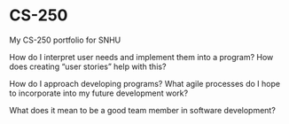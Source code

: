 # CS-250
My CS-250 portfolio for SNHU
 
 
How do I interpret user needs and implement them into a program? How does creating “user stories” help with this?
    
How do I approach developing programs? What agile processes do I hope to incorporate into my future development work?
    
What does it mean to be a good team member in software development?
    
